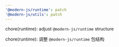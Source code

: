 ```yaml
---
'@modern-js/runtime': patch
'@modern-js/utils': patch
---
```


chore(runtime): adjust `@modern-js/runtime` structure

chore(runtime): 调整 `@modern-js/runtime` 包结构

